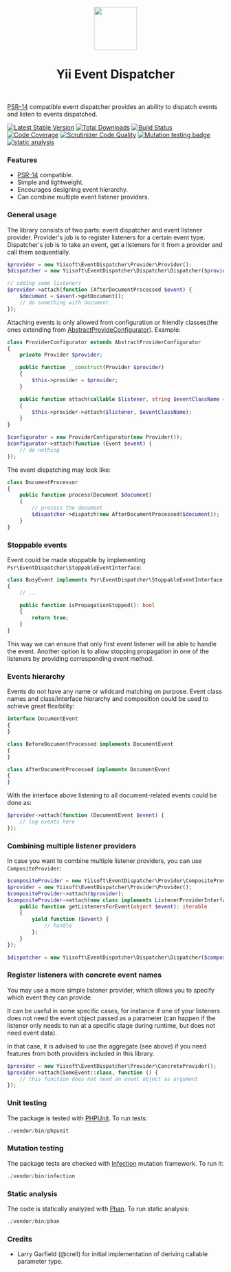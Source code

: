 <p align="center">
    <a href="https://github.com/yiisoft" target="_blank">
        <img src="https://avatars0.githubusercontent.com/u/993323" height="100px">
    </a>
    <h1 align="center">Yii Event Dispatcher</h1>
    <br>
</p>

[PSR-14](http://www.php-fig.org/psr/psr-14/) compatible event dispatcher provides an ability to dispatch events and listen
to events dispatched.

[![Latest Stable Version](https://poser.pugx.org/yiisoft/event-dispatcher/v/stable.png)](https://packagist.org/packages/yiisoft/event-dispatcher)
[![Total Downloads](https://poser.pugx.org/yiisoft/event-dispatcher/downloads.png)](https://packagist.org/packages/yiisoft/event-dispatcher)
[![Build Status](https://github.com/yiisoft/event-dispatcher/workflows/build/badge.svg)](https://github.com/yiisoft/event-dispatcher/actions?query=workflow%3Abuild)
[![Code Coverage](https://scrutinizer-ci.com/g/yiisoft/event-dispatcher/badges/coverage.png)](https://scrutinizer-ci.com/g/yiisoft/event-dispatcher/)
[![Scrutinizer Code Quality](https://scrutinizer-ci.com/g/yiisoft/event-dispatcher/badges/quality-score.png?b=master)](https://scrutinizer-ci.com/g/yiisoft/event-dispatcher/?branch=master)
[![Mutation testing badge](https://img.shields.io/endpoint?style=flat&url=https://badge-api.stryker-mutator.io/github.com/yiisoft/event-dispatcher/master)](https://dashboard.stryker-mutator.io/reports/github.com/yiisoft/event-dispatcher/master)
[![static analysis](https://github.com/yiisoft/event-dispatcher/workflows/static%20analysis/badge.svg)](https://github.com/yiisoft/event-dispatcher/actions?query=workflow%3A%22static+analysis%22)


### Features

- [PSR-14](http://www.php-fig.org/psr/psr-14/) compatible.
- Simple and lightweight.
- Encourages designing event hierarchy.
- Can combine multiple event listener providers.

### General usage

The library consists of two parts: event dispatcher and event listener provider. Provider's job is to register listeners
for a certain event type. Dispatcher's job is to take an event, get a listeners for it from a provider and call them sequentially.

```php
$provider = new Yiisoft\EventDispatcher\Provider\Provider();
$dispatcher = new Yiisoft\EventDispatcher\Dispatcher\Dispatcher($provider);

// adding some listeners
$provider->attach(function (AfterDocumentProcessed $event) {
    $document = $event->getDocument();
    // do something with document
});
```
Attaching events is only allowed from configuration or friendly classes(the ones extending from [AbstractProvideConfigurator](https://github.com/yiisoft/event-dispatcher/blob/master/src/Provider/AbstractProviderConfigurator.php)). 
Example:

```php
class ProviderConfigurator extends AbstractProviderConfigurator
{
    private Provider $provider;

    public function __construct(Provider $provider)
    {
        $this->provider = $provider;
    }

    public function attach(callable $listener, string $eventClassName = ''): void
    {
        $this->provider->attach($listener, $eventClassName);
    }
}

$configurator = new ProviderConfigurator(new Provider());
$configurator->attach(function (Event $event) {
    // do nothing
});
```

The event dispatching may look like:

```php
class DocumentProcessor
{
    public function process(Document $document)
    {
        // process the document
        $dispatcher->dispatch(new AfterDocumentProcessed($document));
    }
}
```

### Stoppable events

Event could be made stoppable by implementing `Psr\EventDispatcher\StoppableEventInterface`:

```php
class BusyEvent implements Psr\EventDispatcher\StoppableEventInterface
{
    // ...

    public function isPropagationStopped(): bool
    {
        return true;
    }
}
```

This way we can ensure that only first event listener will be able to handle the event. Another option is
to allow stopping propagation in one of the listeners by providing corresponding event method.

### Events hierarchy

Events do not have any name or wildcard matching on purpose. Event class names and class/interface hierarchy
and composition could be used to achieve great flexibility:

```php
interface DocumentEvent
{
}

class BeforeDocumentProcessed implements DocumentEvent
{
}

class AfterDocumentProcessed implements DocumentEvent
{
}
```

With the interface above listening to all document-related events could be done as:


```php
$provider->attach(function (DocumentEvent $event) {
    // log events here
});
```

### Combining multiple listener providers

In case you want to combine multiple listener providers, you can use `CompositeProvider`:

```php
$compositeProvider = new Yiisoft\EventDispatcher\Provider\CompositeProvider();
$provider = new Yiisoft\EventDispatcher\Provider\Provider();
$compositeProvider->attach($provider);
$compositeProvider->attach(new class implements ListenerProviderInterface {
    public function getListenersForEvent(object $event): iterable
    {
        yield function ($event) {
            // handle 
        };
    }
});

$dispatcher = new Yiisoft\EventDispatcher\Dispatcher\Dispatcher($compositeProvider);
```

### Register listeners with concrete event names

You may use a more simple listener provider, which allows you to specify which event they can provide.

It can be useful in some specific cases, for instance if one of your listeners does not need the event 
object passed as a parameter (can happen if the listener only needs to run at a specific stage during 
runtime, but does not need event data).

In that case, it is advised to use the aggregate (see above) if you need features from both providers included
in this library.

```php
$provider = new Yiisoft\EventDispatcher\Provider\ConcreteProvider();
$provider->attach(SomeEvent::class, function () {
    // this function does not need an event object as argument
});
```

### Unit testing

The package is tested with [PHPUnit](https://phpunit.de/). To run tests:

```php
./vendor/bin/phpunit
```

### Mutation testing

The package tests are checked with [Infection](https://infection.github.io/) mutation framework. To run it:

```php
./vendor/bin/infection
```

### Static analysis

The code is statically analyzed with [Phan](https://github.com/phan/phan/wiki). To run static analysis:

```php
./vendor/bin/phan
```

### Credits

- Larry Garfield (@crell) for initial implementation of deriving callable parameter type.

